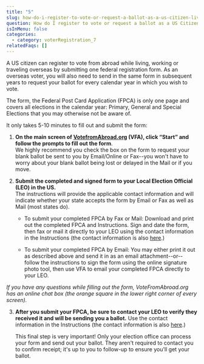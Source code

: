 ```yaml
---
title: "5"
slug: how-do-i-register-to-vote-or-request-a-ballot-as-a-us-citizen-living-abroad
question: How do I register to vote or request a ballot as a US Citizen living abroad?
isInMenu: false
categories:
  - category: voterRegistration_7
relatedFaqs: []
---
```

A US citizen can register to vote from abroad while living, working or traveling overseas by submitting one federal registration form. As an overseas voter, you will also need to send in the same form in subsequent years to request your ballot for every calendar year in which you wish to vote. 

The form, the Federal Post Card Application (FPCA) is only one page and covers all elections in the calendar year: Primary, General and Special Elections that you may otherwise not be aware of. 

It only takes 5-10 minutes to fill out and submit the form: 

1. **On the main screen of [VotefromAbroad.org](https://www.votefromabroad.org) (VFA), click “Start” and follow the prompts to fill out the form**.  
   We highly recommend you check the box on the form to request your blank ballot be sent to you by Email/Online or Fax--you won't have to worry about your blank ballot being lost or delayed in the Mail or if you move.

2. **Submit the completed and signed form to your Local Election Official (LEO) in the US.**  
   The instructions will provide the applicable contact information and will indicate whether your state accepts the form by Email or Fax as well as Mail (most states do).

   * To submit your completed FPCA by Fax or Mail: Download and print out the completed FPCA and Instructions. Sign and date the form, then fax or mail it directly to your LEO using the contact information in the Instructions (the contact information is also [here](/states).)

   * To submit your completed FPCA by Email: You may either print it out as described above and send it in as an email attachment--or--follow the instructions to sign the form using the online signature photo tool, then use VFA to email your completed FPCA directly to your LEO.

_If you have any questions while filling out the form, VoteFromAbroad.org has an online chat box (the orange square in the lower right corner of every screen)._

3. **After you submit your FPCA, be sure to contact your LEO to verify they received it and will be sending you a ballot.** Use the contact information in the Instructions (the contact information is also [here](/states).) 

   This final step is very important! Only your election office can process your form and send out your ballot. They aren't required to contact you to confirm receipt; it's up to you to follow-up to ensure you'll get your ballot.
